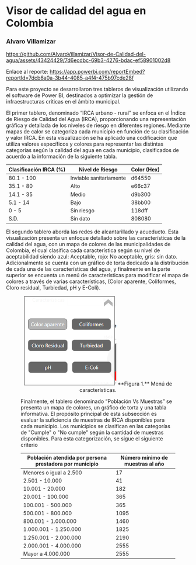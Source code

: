 # Visor de calidad del agua en Colombia
### Alvaro Villamizar


https://github.com/AlvaroVillamizar/Visor-de-Calidad-del-agua/assets/43424429/7d6ecdbc-69b3-4276-bdac-ef58901002d8


Enlace al reporte: https://app.powerbi.com/reportEmbed?reportId=7dcb6a0a-3b44-4085-a4f4-475b97cde28f

Para este proyecto se desarrollaron tres tableros de visualización utilizando el software de Power BI, destinados a optimizar la gestión de infraestructuras críticas en el ámbito municipal.

El primer tablero, denominado “IRCA urbano - rural” se enfoca en el Índice de Riesgo de Calidad del Agua (IRCA), proporcionando una representación gráfica y detallada de los niveles de riesgo en diferentes regiones. Mediante mapas de calor se categoriza cada municipio en función de su clasificación y valor IRCA. En esta visualización se ha aplicado una codificación que utiliza valores específicos y colores para representar las distintas categorías según la calidad del agua en cada municipio, clasificados de acuerdo a la información de la siguiente tabla.

| Clasificación IRCA (%) | Nivel de Riesgo         | Color (Hex) |
|------------------------|-------------------------|-------------|
| 80.1 - 100             | Inviable sanitariamente | d64550      |
| 35.1 - 80              | Alto                    | e66c37      |
| 14.1 - 35              | Medio                   | d9b300      |
| 5.1 - 14               | Bajo                    | 38bb00      |
| 0 - 5                  | Sin riesgo              | 118dff      |
| S.D.                   | Sin dato                | 808080      |



El segundo tablero aborda las redes de alcantarillado y acueducto. Esta visualización presenta un enfoque detallado sobre las características de la calidad del agua, con un mapa de colores de las municipalidades de Colombia, el cual clasifica cada característica según su nivel de aceptabilidad siendo azul: Aceptable, rojo: No aceptable, gris: sin dato. Adicionalmente se cuenta con un gráfico de torta dedicado a la distribución de cada una de las características del agua, y finalmente en la parte superior se encuenta un menú de características para modificar el mapa de colores a través de varias características, (Color aparente, Coliformes, Cloro residual, Turbiedad, pH y E-Coli).

<figure class="image">
<p align="center">
<img src="https://github.com/AlvaroVillamizar/Visor-de-Calidad-del-agua/blob/main/Images/Menú_IRCA.png" width="auto" height="auto">
**Figura 1.** Menú de características.

Finalmente, el tablero denominado “Población Vs Muestras” se presenta un mapa de colores, un gráfico de torta y una tabla informativa. El propósito principal de esta subsección es evaluar la suficiencia de muestras de IRCA disponibles para cada municipio. Los municipios se clasifican en las categorías de "Cumple" o "No cumple" según la cantidad de muestras disponibles. Para esta categorización, se sigue el siguiente criterio

| Población atendida por persona prestadora por municipio | Número mínimo de muestras al año |
|---------------------------------------------------------|----------------------------------|
| Menores o igual a 2.500                                 | 17                               |
| 2.501 - 10.000                                          | 41                               |
| 10.001 - 20.000                                         | 182                              |
| 20.001 - 100.000                                        | 365                              |
| 100.001 - 500.000                                       | 365                              |
| 500.001 - 800.000                                       | 1095                             |
| 800.001 - 1.000.000                                     | 1460                             |
| 1.000.001 - 1.250.000                                   | 1825                             |
| 1.250.001 - 2.000.000                                   | 2190                             |
| 2.000.001 - 4.000.000                                   | 2555                             |
| Mayor a 4.000.000                                       | 2555                             |
